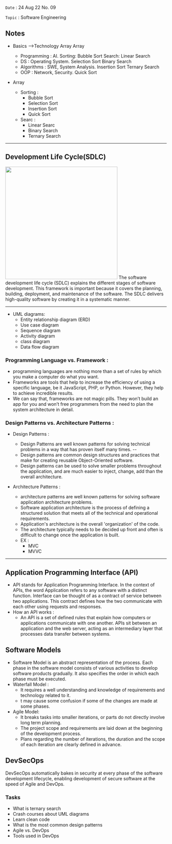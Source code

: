 `Date` : 24 Aug 22 No. 09

`Topic` : Software Engineering

## Notes
- Basics -->Technology                                                     Array                                   Array
  - Programming : AI.                                            Sorting: Bubble Sort                   Search: Linear Search 
  - DS :          Operating System.                                       Selection Sort                        Binary Search
  - Algorithms :  SWE, System Analysis.                                   Insertion Sort                        Ternary Search
  - OOP :         Network, Security.                                      Quick Sort
              
- Array
  - Sorting :
    - Bubble Sort
    - Selection Sort
    - Insertion Sort
    - Quick Sort
  - Searc :
    - Linear Searc
    - Binary Search
    - Ternary Search
    
----------------------------------------------------------------------------------------------------------------------------------------------------------------------------------------------------------------------------

## Development Life Cycle(SDLC)

 <img src="https://tse4.mm.bing.net/th?id=OIP.1rTGVEx4iRtmq9TKx750OgHaHV&pid=Api&P=0" width="350">
 The software development life cycle (SDLC) explains the different stages of software development. This framework is important because it covers the planning, building, deployment, and maintenance of the software. The SDLC delivers high-quality software by creating it in a systematic manner.
 
 
 ---------------------------------------------------------------------------------------------------------------------------------------------------------------------------------------------------------------------------
 
- UML diagrams:
  - Entity relationship diagram (ERD)
  - Use case diagram
  - Sequence diagram
  - Activity diagram
  - class diagram
  - Data flow diagram
  
###  Programming Language vs. Framework :
- programming languages are nothing more than a set of rules by which you make a computer do what you want.
- Frameworks are tools that help to increase the efficiency of using a specific language, be it JavaScript, PHP, or Python. However, they help to achieve incredible results.
- We can say that, frameworks are not magic pills. They won’t build an app for you and won’t free programmers from the need to plan the system architecture in detail.

### Design Patterns vs. Architecture Patterns :
- Design Patterns :
  - Design Patterns are well known patterns for solving technical problems in a way that has proven itself many times. --
  - Design patterns are common design structures and practices that make for creating reusable Object-Oriented software. 
  - Design patterns can be used to solve smaller problems throughout the application, and are much easier to inject, change, add than the overall architecture. 
  
- Architecture Patterns :
  - architecture patterns are well known patterns for solving software application architecture problems. 
  - Software application architecture is the process of defining a structured solution that meets all of the technical and operational requirements. 
  - Application's architecture is the overall 'organization' of the code. 
  - The architecture typically needs to be decided up front and often is difficult to change once the application is built.
  - EX :
    - MVC
    - MVVC
    
----------------------------------------------------------------------------------------------------------------------------------------------------------------------------------------------------------------------------

##  Application Programming Interface (API)
- API stands for Application Programming Interface. In the context of APIs, the word Application refers to any software with a distinct function. Interface can be thought of as a contract of service between two applications. This contract defines how the two communicate with each other using requests and responses.
- How an API works :
  - An API is a set of defined rules that explain how computers or applications communicate with one another. APIs sit between an application and the web server, acting as an intermediary layer that processes data transfer between systems.
  
## Software Models
- Software Model is an abstract representation of the process. Each phase in the software model consists of various activities to develop software products gradually. It also specifies the order in which each phase must be executed. 
 -  Waterfall Model :
    - It requires a well understanding and knowledge of requirements and technology related to it.
    - t may cause some confusion if some of the changes are made at some phases.
 - Agile Model: 
   - It breaks tasks into smaller iterations, or parts do not directly involve long term planning.
   - The project scope and requirements are laid down at the beginning of the development process.
   - Plans regarding the number of iterations, the duration and the scope of each iteration are clearly defined in advance. 
   
   
## DevSecOps
DevSecOps automatically bakes in security at every phase of the software development lifecycle, enabling development of secure software at the speed of Agile and DevOps.

   
### Tasks

- What is ternary search
- Crash courses about UML diagrams
- Learn clean code 
- What is the most common design patterns
- Agile vs. DevOps
- Tools used in DevOps



    
    


 

